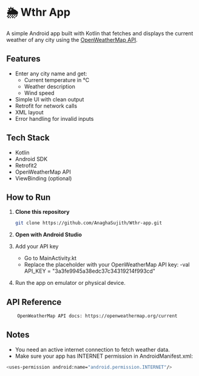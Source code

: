# 🌦 Wthr App

A simple Android app built with Kotlin that fetches and displays the current weather of any city using the [OpenWeatherMap API](https://openweathermap.org/).

##  Features

- Enter any city name and get:
  - Current temperature in °C
  - Weather description
  - Wind speed
- Simple UI with clean output
- Retrofit for network calls
- XML layout
- Error handling for invalid inputs

##  Tech Stack

- Kotlin
- Android SDK
- Retrofit2
- OpenWeatherMap API
- ViewBinding (optional)


##  How to Run

1. **Clone this repository**  
   ```bash
   git clone https://github.com/AnaghaSujith/Wthr-app.git
2. **Open with Android Studio**
3. Add your API key

    - Go to MainActivity.kt
    - Replace the placeholder with your OpenWeatherMap API key:
      -val API_KEY = "3a3fe9945a38edc37c34319214f993cd"
4. Run the app on emulator or physical device.

##  API Reference
```bash
    OpenWeatherMap API docs: https://openweathermap.org/current
```
##  Notes

- You need an active internet connection to fetch weather data.
- Make sure your app has INTERNET permission in AndroidManifest.xml:
```bash
<uses-permission android:name="android.permission.INTERNET"/>
```
